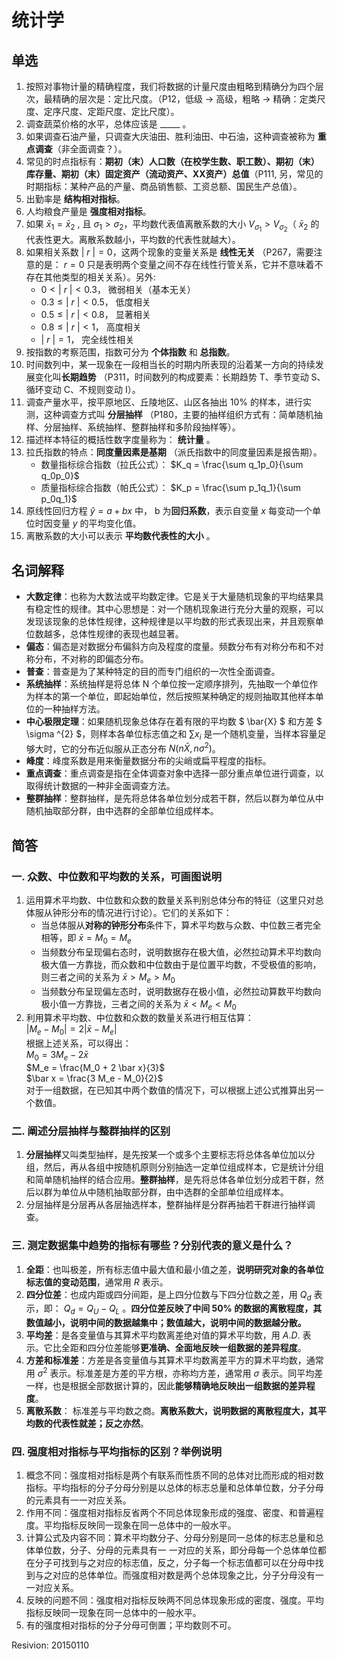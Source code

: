 # 统计学

## 单选
1. 按照对事物计量的精确程度，我们将数据的计量尺度由粗略到精确分为四个层次，最精确的层次是：定比尺度。（P12，低级 -> 高级，粗略 -> 精确：定类尺度、定序尺度、定距尺度、定比尺度）。  
2. 调查蔬菜价格的水平，总体应该是 _____ 。
3. 如果调查石油产量，只调查大庆油田、胜利油田、中石油，这种调查被称为 **重点调查**（非全面调查？）。
4. 常见的时点指标有：**期初（末）人口数（在校学生数、职工数）、期初（末）库存量、期初（末）固定资产（流动资产、XX资产）总值**（P111, 另，常见的时期指标：某种产品的产量、商品销售额、工资总额、国民生产总值）。
5. 出勤率是 **结构相对指标**。
6. 人均粮食产量是 **强度相对指标**。
7. 如果 $\bar{x}_1 = \bar{x}_2$ , 且 $\sigma_1>\sigma_2$，平均数代表值离散系数的大小 $V_{\sigma_1} > V_{\sigma_2}$（ $\bar{x}_2$ 的代表性更大。离散系数越小，平均数的代表性就越大）。
8. 如果相关系数 $|\ r\ | = 0$，这两个现象的变量关系是 **线性无关** （P267，需要注意的是： $r = 0$ 只是表明两个变量之间不存在线性行管关系，它并不意味着不存在其他类型的相关关系）。另外:
	- $0 < |\ r\ | < 0.3$， 微弱相关（基本无关）
	- $0.3 ≤ |\ r\ | < 0.5$， 低度相关
	- $0.5 ≤ |\ r\ | < 0.8$， 显著相关
	- $0.8  ≤ |\ r\ | < 1$， 高度相关
	- $|\ r\ | = 1$， 完全线性相关
9. 按指数的考察范围，指数可分为 **个体指数** 和 **总指数**。
10. 时间数列中，某一现象在一段相当长的时期内所表现的沿着某一方向的持续发展变化叫**长期趋势** （P311，时间数列的构成要素：长期趋势 T、季节变动 S、循环变动 C、不规则变动 I）。
11. 调查产量水平，按平原地区、丘陵地区、山区各抽出 10% 的样本，进行实测，这种调查方式叫 **分层抽样** （P180，主要的抽样组织方式有：简单随机抽样、分层抽样、系统抽样、整群抽样和多阶段抽样等）。
12. 描述样本特征的概括性数字度量称为： **统计量** 。
13. 拉氏指数的特点：**同度量因素是基期** （派氏指数中的同度量因素是报告期）。
	- 数量指标综合指数（拉氏公式）： $K_q = \frac{\sum q_1p_0}{\sum q_0p_0}$
	- 质量指标综合指数（帕氏公式）： $K_p = \frac{\sum p_1q_1}{\sum p_0q_1}$
14. 原线性回归方程 $\hat{y} = a + bx$ 中， b 为**回归系数**，表示自变量 $x$ 每变动一个单位时因变量 $y$ 的平均变化值。
15. 离散系数的大小可以表示 **平均数代表性的大小** 。


## 名词解释
- **大数定律**：也称为大数法或平均数定律。它是关于大量随机现象的平均结果具有稳定性的规律。其中心思想是：对一个随机现象进行充分大量的观察，可以发现该现象的总体性规律，这种规律是以平均数的形式表现出来，并且观察单位数越多，总体性规律的表现也越显著。
- **偏态**：偏态是对数据分布偏斜方向及程度的度量。频数分布有对称分布和不对称分布，不对称的即偏态分布。
- **普查**：普查是为了某种特定的目的而专门组织的一次性全面调查。
- **系统抽样**：系统抽样是将总体 N 个单位按一定顺序排列，先抽取一个单位作为样本的第一个单位，即起始单位，然后按照某种确定的规则抽取其他样本单位的一种抽样方法。
- **中心极限定理**：如果随机现象总体存在着有限的平均数 $ \bar{X} $ 和方差 $ \sigma ^{2} $，则样本各单位标志值之和 $\sum x _{i}$ 是一个随机变量，当样本容量足够大时，它的分布近似服从正态分布 $N(n\bar{X}, n\sigma^2)$。
- **峰度**：峰度系数是用来衡量数据分布的尖峭或扁平程度的指标。
- **重点调查**：重点调查是指在全体调查对象中选择一部分重点单位进行调查，以取得统计数据的一种非全面调查方法。
- **整群抽样**：整群抽样，是先将总体各单位划分成若干群，然后以群为单位从中随机抽取部分群，由中选群的全部单位组成样本。

## 简答

### 一. 众数、中位数和平均数的关系，可画图说明
1. 运用算术平均数、中位数和众数的数量关系判别总体分布的特征（这里只对总体服从钟形分布的情况进行讨论）。它们的关系如下：
	- 当总体服从**对称的钟形分布**条件下，算术平均数与众数、中位数三者完全相等，即 $\bar{x} = M_0 = M_e$
	- 当频数分布呈现偏右态时，说明数据存在极大值，必然拉动算术平均数向极大值一方靠拢，而众数和中位数由于是位置平均数，不受极值的影响，则三者之间的关系为 $\bar{x} > M_e > M_0$  
	- 当频数分布呈现偏左态时，说明数据存在极小值，必然拉动算数平均数向极小值一方靠拢，三者之间的关系为 $\bar{x} < M_e < M_0$  
2. 利用算术平均数、中位数和众数的数量关系进行相互估算：  
	$|M_e - M_0| = 2 |\bar x - M_e|$  
	根据上述关系，可以得出：  
	$M_0 = 3 M_e - 2 \bar x$  
	$M_e = \frac{M_0 + 2 \bar x}{3}$  
	$\bar x = \frac{3 M_e - M_0}{2}$  
	对于一组数据，在已知其中两个数值的情况下，可以根据上述公式推算出另一个数值。  
	
### 二. 阐述分层抽样与整群抽样的区别
1. **分层抽样**又叫类型抽样，是先按某一个或多个主要标志将总体各单位加以分组，然后，再从各组中按随机原则分别抽选一定单位组成样本，它是统计分组和简单随机抽样的结合应用。**整群抽样**，是先将总体各单位划分成若干群，然后以群为单位从中随机抽取部分群，由中选群的全部单位组成样本。
2. 分层抽样是分层再从各层抽选样本，整群抽样是分群再抽若干群进行抽样调查。

### 三. 测定数据集中趋势的指标有哪些？分别代表的意义是什么？
1. **全距**：也叫极差，所有标志值中最大值和最小值之差，**说明研究对象的各单位标志值的变动范围**，通常用 $R$ 表示。
2. **四分位差**：也成内距或四分间距，是上四分位数与下四分位数之差，用 $Q_d$ 表示，即： $Q_d = Q_U - Q_L$ 。**四分位差反映了中间 50% 的数据的离散程度，其数值越小，说明中间的数据越集中；数值越大，说明中间的数据越分散。**
3. **平均差**：是各变量值与其算术平均数离差绝对值的算术平均数，用 $A.D.$ 表示。它比全距和四分位差能够**更准确、全面地反映一组数据的差异程度**。
4. **方差和标准差**：方差是各变量值与其算术平均数离差平方的算术平均数，通常用 $\sigma^2$ 表示。标准差是方差的平方根，亦称均方差，通常用 $\sigma$ 表示。同平均差一样，也是根据全部数据计算的，因此**能够精确地反映出一组数据的差异程度**。  
5. **离散系数**： 标准差与平均数之商。**离散系数大，说明数据的离散程度大，其平均数的代表性就差；反之亦然**。

### 四. 强度相对指标与平均指标的区别？举例说明
1. 概念不同：强度相对指标是两个有联系而性质不同的总体对比而形成的相对数指标。平均指标的分子分母分别是以总体的标志总量和总体单位数，分子分母的元素具有一一对应关系。
2. 作用不同：强度相对指标反省两个不同总体现象形成的强度、密度、和普遍程度。平均指标反映同一现象在同一总体中的一般水平。
3. 计算公式及内容不同：算术平均数分子、分母分别是同一总体的标志总量和总体单位数，分子、分母的元素具有一 一对应的关系，即分母每一个总体单位都在分子可找到与之对应的标志值，反之，分子每一个标志值都可以在分母中找到与之对应的总体单位。而强度相对数是两个总体现象之比，分子分母没有一 一对应关系。
4. 反映的问题不同：强度相对指标反映两不同总体现象形成的密度、强度。平均指标反映同一现象在同一总体中的一般水平。  
5. 有的强度相对指标的分子分母可倒置；平均数则不可。

Resivion: 20150110
